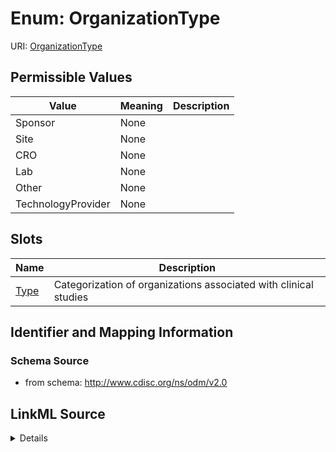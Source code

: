 # Enum: OrganizationType



URI: [OrganizationType](OrganizationType)

## Permissible Values

| Value | Meaning | Description |
| --- | --- | --- |
| Sponsor | None |  |
| Site | None |  |
| CRO | None |  |
| Lab | None |  |
| Other | None |  |
| TechnologyProvider | None |  |




## Slots

| Name | Description |
| ---  | --- |
| [Type](Type.md) | Categorization of organizations associated with clinical studies |






## Identifier and Mapping Information







### Schema Source


* from schema: http://www.cdisc.org/ns/odm/v2.0




## LinkML Source

<details>
```yaml
name: OrganizationType
from_schema: http://www.cdisc.org/ns/odm/v2.0
rank: 1000
permissible_values:
  Sponsor:
    text: Sponsor
    is_a: OrganizationType
  Site:
    text: Site
    is_a: OrganizationType
  CRO:
    text: CRO
    is_a: OrganizationType
  Lab:
    text: Lab
    is_a: OrganizationType
  Other:
    text: Other
    is_a: OrganizationType
  TechnologyProvider:
    text: TechnologyProvider
    is_a: OrganizationType

```
</details>

